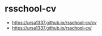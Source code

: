 # rsschool-cv
* https://ursa1337.github.io/rsschool-cv/cv
* https://ursa1337.github.io/rsschool-cv/
